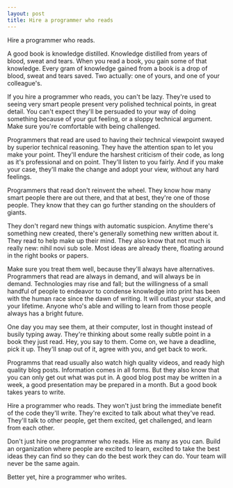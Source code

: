 ```yaml
---
layout: post
title: Hire a programmer who reads
---
```


Hire a programmer who reads.

A good book is knowledge distilled. Knowledge distilled from years of blood,
sweat and tears. When you read a book, you gain some of that knowledge. Every
gram of knowledge gained from a book is a drop of blood, sweat and tears saved.
Two actually: one of yours, and one of your colleague's.

If you hire a programmer who reads, you can't be lazy. They're used to seeing
very smart people present very polished technical points, in great detail. You
can't expect they'll be persuaded to your way of doing something because of your
gut feeling, or a sloppy technical argument. Make sure you're comfortable with
being challenged.

Programmers that read are used to having their technical viewpoint swayed by
superior technical reasoning. They have the attention span to let you make your
point. They'll endure the harshest criticism of their code, as long as it's
professional and on point. They'll listen to you fairly. And if you make your
case, they'll make the change and adopt your view, without any hard feelings.

Programmers that read don't reinvent the wheel. They know how many smart people
there are out there, and that at best, they're one of those people. They know
that they can go further standing on the shoulders of giants.

<!-- Programmers that read don't cause race conditions in code, because they read about the difference between `volatile` and `atomic` in C++. They don't cause memory leaks, because they read about how to use smart pointers. Their metaprograms aren't a disaster, because they read about the idioms the experts use. Even metaprogramming is manageable if you read. -->

They don't regard new things with automatic suspicion. Anytime there's something
new created, there's generally something new written about it. They read to help
make up their mind. They also know that not much is really new: nihil novi sub
sole. Most ideas are already there, floating around in the right books or
papers.

Make sure you treat them well, because they'll always have alternatives.
Programmers that read are always in demand, and will always be in demand.
Technologies may rise and fall; but the willingness of a small handful of people
to endeavor to condense knowledge into print has been with the human race since
the dawn of writing. It will outlast your stack, and your lifetime. Anyone who's
able and willing to learn from those people always has a bright future.

One day you may see them, at their computer, lost in thought instead of busily
typing away. They're thinking about some really subtle point in a book they just
read. Hey, you say to them. Come on, we have a deadline, pick it up. They'll
snap out of it, agree with you, and get back to work.

Programms that read usually also watch high quality videos, and ready high
quality blog posts. Information comes in all forms. But they also know that you
can only get out what was put in. A good blog post may be written in a week, a
good presentation may be prepared in a month. But a good book takes years to
write.

Hire a programmer who reads. They won't just bring the immediate benefit of the
code they'll write. They're excited to talk about what they've read. They'll
talk to other people, get them excited, get challenged, and learn from each
other.

Don't just hire one programmer who reads. Hire as many as you can. Build an
organization where people are excited to learn, excited to take the best ideas
they can find so they can do the best work they can do. Your team will never be
the same again.

Better yet, hire a programmer who writes.
